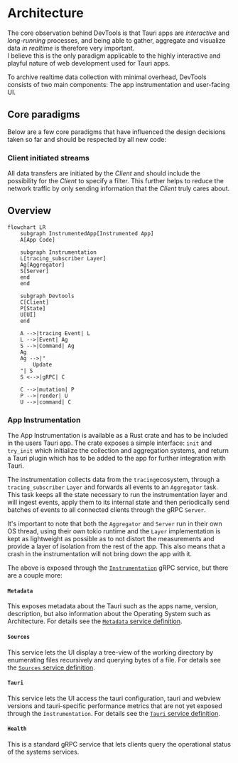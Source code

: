 # Architecture

The core observation behind DevTools is that Tauri apps are *interactive* and *long-running* processes, 
and being able to gather, aggregate and visualize data *in realtime* is therefore very important.  
I believe this is the only paradigm applicable to the highly interactive and playful nature of web development used for Tauri apps.

To archive realtime data collection with minimal overhead, DevTools consists of two main components: 
The app instrumentation and user-facing UI.

## Core paradigms

Below are a few core paradigms that have influenced the design decisions taken so far and should be respected by all new code:

### Client initiated streams

All data transfers are initiated by the *Client* and should include the possibility for the *Client* to specify a filter. 
This further helps to reduce the network traffic by only sending information that the *Client* truly cares about.

## Overview

```mermaid
flowchart LR
    subgraph InstrumentedApp[Instrumented App]
    A[App Code]

    subgraph Instrumentation
    L[tracing_subscriber Layer]
    Ag[Aggregator]
    S[Server]
    end
    end

    subgraph Devtools
    C[Client]
    P[State]
    U[UI]
    end

    A -->|tracing Event| L
    L -->|Event| Ag
    S -->|Command| Ag
    Ag
    Ag -->|"
        Update
    "| S
    S <-->|gRPC| C

    C -->|mutation| P
    P -->|render| U
    U -->|command| C
```

### App Instrumentation

The App Instrumentation is available as a Rust crate and has to be included in the users Tauri app. 
The crate exposes a simple interface: `init` and `try_init` which initialize the collection and aggregation systems, 
and return a Tauri plugin which has to be added to the app for further integration with Tauri.

The instrumentation collects data from the `tracing`ecosystem, through a `tracing_subscriber` `Layer` and 
forwards all events to an `Aggregator` task. This task keeps all the state necessary to run the instrumentation layer 
and will ingest events, apply them to its internal state and then periodically send batches of events to all 
connected clients through the gRPC `Server`.

It's important to note that both the `Aggregator` and `Server` run in their own OS thread, using their own tokio runtime 
and the `Layer` implementation is kept as lightweight as possible as to not distort the measurements and provide a 
layer of isolation from the rest of the app.
This also means that a crash in the instrumentation will not bring down the app with it.

The above is exposed through the [`Instrumentation`](./crates/wire/proto/instrument.proto) gRPC service, but there are a couple more:

#### `Metadata`

This exposes metadata about the Tauri such as the apps name, version, description, but also information
about the Operating System such as Architecture.
For details see the [`Metadata` service definition](./crates/wire/proto/meta.proto).

#### `Sources`

This service lets the UI display a tree-view of the working directory by enumerating files recursively and 
querying bytes of a file.
For details see the [`Sources` service definition](./crates/wire/proto/sources.proto).

#### `Tauri`

This service lets the UI access the tauri configuration, tauri and webview versions and tauri-specific performance 
metrics that are not yet exposed through the `Instrumentation`.
For details see the [`Tauri` service definition](./crates/wire/proto/tauri.proto).

#### `Health`

This is a standard gRPC service that lets clients query the operational status of the systems services.
